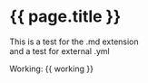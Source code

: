 
# {{ page.title }}

This is a test for the .md extension    
and a test for external .yml

Working: {{ working }}
